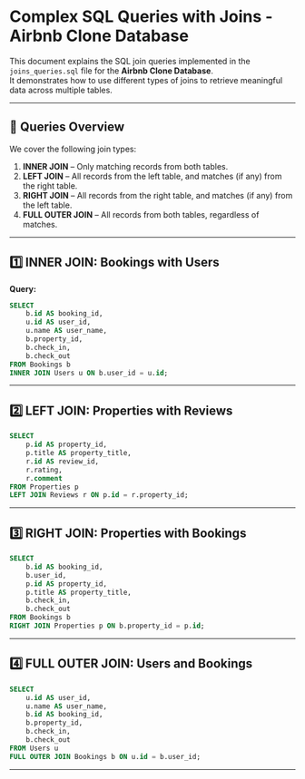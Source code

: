 # Complex SQL Queries with Joins - Airbnb Clone Database

This document explains the SQL join queries implemented in the `joins_queries.sql` file for the **Airbnb Clone Database**.  
It demonstrates how to use different types of joins to retrieve meaningful data across multiple tables.

---

## 🔑 Queries Overview

We cover the following join types:

1. **INNER JOIN** – Only matching records from both tables.  
2. **LEFT JOIN** – All records from the left table, and matches (if any) from the right table.  
3. **RIGHT JOIN** – All records from the right table, and matches (if any) from the left table.  
4. **FULL OUTER JOIN** – All records from both tables, regardless of matches.

---

## 1️⃣ INNER JOIN: Bookings with Users
**Query:**
```sql
SELECT 
    b.id AS booking_id,
    u.id AS user_id,
    u.name AS user_name,
    b.property_id,
    b.check_in,
    b.check_out
FROM Bookings b
INNER JOIN Users u ON b.user_id = u.id;
```

---

## 2️⃣ LEFT JOIN: Properties with Reviews
```sql
SELECT 
    p.id AS property_id,
    p.title AS property_title,
    r.id AS review_id,
    r.rating,
    r.comment
FROM Properties p
LEFT JOIN Reviews r ON p.id = r.property_id;
```

---

## 3️⃣ RIGHT JOIN: Properties with Bookings
```sql
SELECT 
    b.id AS booking_id,
    b.user_id,
    p.id AS property_id,
    p.title AS property_title,
    b.check_in,
    b.check_out
FROM Bookings b
RIGHT JOIN Properties p ON b.property_id = p.id;
```

---

## 4️⃣ FULL OUTER JOIN: Users and Bookings
```sql
SELECT 
    u.id AS user_id,
    u.name AS user_name,
    b.id AS booking_id,
    b.property_id,
    b.check_in,
    b.check_out
FROM Users u
FULL OUTER JOIN Bookings b ON u.id = b.user_id;
```
---
